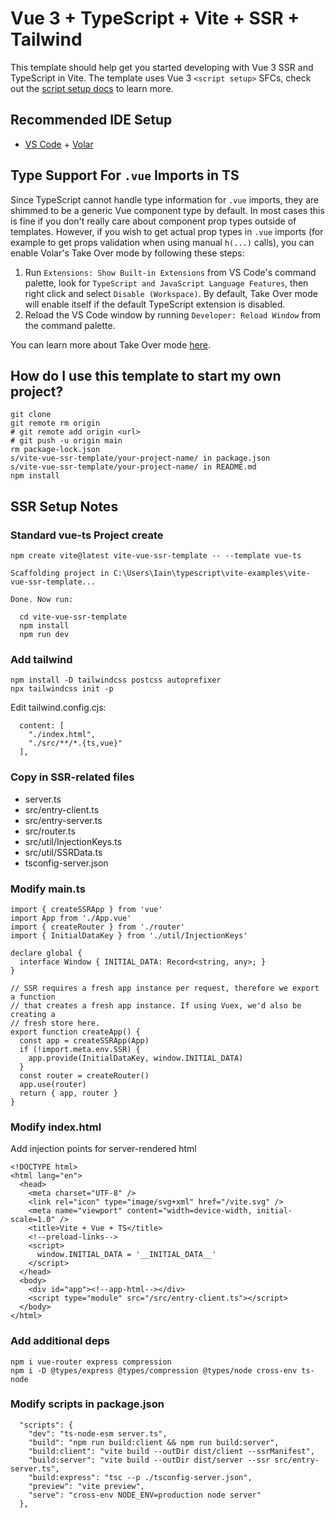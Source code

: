 # Vue 3 + TypeScript + Vite + SSR + Tailwind

This template should help get you started developing with Vue 3 SSR and TypeScript in Vite. The template uses Vue 3 `<script setup>` SFCs, check out the [script setup docs](https://v3.vuejs.org/api/sfc-script-setup.html#sfc-script-setup) to learn more.

## Recommended IDE Setup

- [VS Code](https://code.visualstudio.com/) + [Volar](https://marketplace.visualstudio.com/items?itemName=Vue.volar)

## Type Support For `.vue` Imports in TS

Since TypeScript cannot handle type information for `.vue` imports, they are shimmed to be a generic Vue component type by default. In most cases this is fine if you don't really care about component prop types outside of templates. However, if you wish to get actual prop types in `.vue` imports (for example to get props validation when using manual `h(...)` calls), you can enable Volar's Take Over mode by following these steps:

1. Run `Extensions: Show Built-in Extensions` from VS Code's command palette, look for `TypeScript and JavaScript Language Features`, then right click and select `Disable (Workspace)`. By default, Take Over mode will enable itself if the default TypeScript extension is disabled.
2. Reload the VS Code window by running `Developer: Reload Window` from the command palette.

You can learn more about Take Over mode [here](https://github.com/johnsoncodehk/volar/discussions/471).

## How do I use this template to start my own project?
```
git clone
git remote rm origin
# git remote add origin <url>
# git push -u origin main
rm package-lock.json
s/vite-vue-ssr-template/your-project-name/ in package.json
s/vite-vue-ssr-template/your-project-name/ in README.md
npm install
```

## SSR Setup Notes
### Standard vue-ts Project create
```
npm create vite@latest vite-vue-ssr-template -- --template vue-ts

Scaffolding project in C:\Users\Iain\typescript\vite-examples\vite-vue-ssr-template...

Done. Now run:

  cd vite-vue-ssr-template
  npm install
  npm run dev

```

### Add tailwind
```
npm install -D tailwindcss postcss autoprefixer
npx tailwindcss init -p
```
Edit tailwind.config.cjs:
```
  content: [
    "./index.html",
    "./src/**/*.{ts,vue}"
  ],
```

### Copy in SSR-related files
 - server.ts
 - src/entry-client.ts
 - src/entry-server.ts
 - src/router.ts
 - src/util/InjectionKeys.ts
 - src/util/SSRData.ts
 - tsconfig-server.json

### Modify main.ts
```
import { createSSRApp } from 'vue'
import App from './App.vue'
import { createRouter } from './router'
import { InitialDataKey } from './util/InjectionKeys'

declare global {
  interface Window { INITIAL_DATA: Record<string, any>; }
}

// SSR requires a fresh app instance per request, therefore we export a function
// that creates a fresh app instance. If using Vuex, we'd also be creating a
// fresh store here.
export function createApp() {
  const app = createSSRApp(App)
  if (!import.meta.env.SSR) {
    app.provide(InitialDataKey, window.INITIAL_DATA)
  }
  const router = createRouter()
  app.use(router)
  return { app, router }
}

```

### Modify index.html
Add injection points for server-rendered html
```
<!DOCTYPE html>
<html lang="en">
  <head>
    <meta charset="UTF-8" />
    <link rel="icon" type="image/svg+xml" href="/vite.svg" />
    <meta name="viewport" content="width=device-width, initial-scale=1.0" />
    <title>Vite + Vue + TS</title>
    <!--preload-links-->
    <script>
      window.INITIAL_DATA = '__INITIAL_DATA__'
    </script>
  </head>
  <body>    
    <div id="app"><!--app-html--></div>
    <script type="module" src="/src/entry-client.ts"></script>
  </body>
</html>
```

### Add additional deps
```
npm i vue-router express compression
npm i -D @types/express @types/compression @types/node cross-env ts-node
```

### Modify scripts in package.json
```
  "scripts": {
    "dev": "ts-node-esm server.ts",
    "build": "npm run build:client && npm run build:server",
    "build:client": "vite build --outDir dist/client --ssrManifest",
    "build:server": "vite build --outDir dist/server --ssr src/entry-server.ts",
    "build:express": "tsc --p ./tsconfig-server.json",
    "preview": "vite preview",
    "serve": "cross-env NODE_ENV=production node server"
  },
```